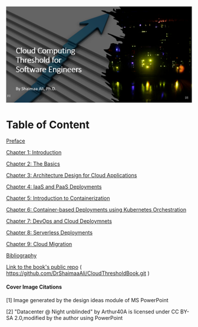 ![Cloud Computing Threshold for Software Engineers](./Cover.png)


# Table of Content

[Preface](./Preface.md)

[Chapter 1: Introduction](./Content/Ch1-Introduction.md)

[Chapter 2: The Basics](./Content/Ch2-TheBasics.md)

[Chapter 3: Architecture Design for Cloud Applications](./Content/Ch3-Architecture.md)

[Chapter 4: IaaS and PaaS Deployments](.Content/Ch4-IaaSandPaaS.md)

[Chapter 5: Introduction to Containerization](./Content/Ch5-Containerization.md)

[Chapter 6: Container-based Deployments using Kubernetes Orchestration](./Content/Ch6-Orchesteration.md)

[Chapter 7: DevOps and Cloud Deploymnets](./Content/Ch7-DevOps.md)

[Chapter 8: Serverless Deployments](./Content/Ch8-Serverless.md)

[Chapter 9: Cloud Migration](./Content/Ch9-Migration.md)

[Bibliography](./Content/Bibliography.md)

[Link to the book's public repo](https://github.com/DrShaimaaAli/CloudThresholdBook.git) ( https://github.com/DrShaimaaAli/CloudThresholdBook.git )

#### Cover Image Citations

[1] Image generated by the design ideas module of MS PowerPoint

[2] "Datacenter @ Night unblinded" by Arthur40A is licensed under CC BY-SA 2.0,modified by the author using PowerPoint